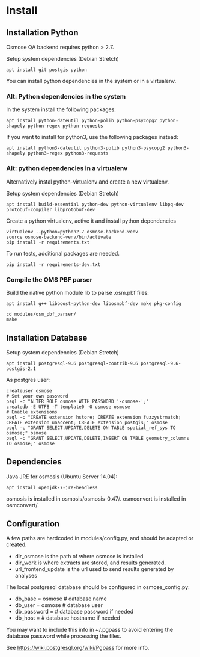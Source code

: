 Install
=======

Installation Python
-------------------

Osmose QA backend requires python > 2.7.

Setup system dependencies (Debian Stretch)
```
apt install git postgis python
```

You can install python dependencies in the system or in a virtualenv.

### Alt: Python dependencies in the system

In the system install the following packages:
```
apt install python-dateutil python-polib python-psycopg2 python-shapely python-regex python-requests
```

If you want to install for python3, use the following packages instead:
```
apt install python3-dateutil python3-polib python3-psycopg2 python3-shapely python3-regex python3-requests
```

### Alt: python dependencies in a virtualenv

Alternatively instal python-virtualenv and create a new virtualenv.

Setup system dependencies (Debian Stretch)
```
apt install build-essential python-dev python-virtualenv libpq-dev protobuf-compiler libprotobuf-dev
```

Create a python virtualenv, active it and install python dependencies
```
virtualenv --python=python2.7 osmose-backend-venv
source osmose-backend-venv/bin/activate
pip install -r requirements.txt
```

To run tests, additional packages are needed.
```
pip install -r requirements-dev.txt
```

### Compile the OMS PBF parser

Build the native python module lib to parse .osm.pbf files:
```
apt install g++ libboost-python-dev libosmpbf-dev make pkg-config

cd modules/osm_pbf_parser/
make
```


Installation Database
---------------------

Setup system dependencies (Debian Stretch)
```
apt install postgresql-9.6 postgresql-contrib-9.6 postgresql-9.6-postgis-2.1
```

As postgres user:
```
createuser osmose
# Set your own password
psql -c "ALTER ROLE osmose WITH PASSWORD '-osmose-';"
createdb -E UTF8 -T template0 -O osmose osmose
# Enable extensions
psql -c "CREATE extension hstore; CREATE extension fuzzystrmatch; CREATE extension unaccent; CREATE extension postgis;" osmose
psql -c "GRANT SELECT,UPDATE,DELETE ON TABLE spatial_ref_sys TO osmose;" osmose
psql -c "GRANT SELECT,UPDATE,DELETE,INSERT ON TABLE geometry_columns TO osmose;" osmose
```


Dependencies
------------

Java JRE for osmosis (Ubuntu Server 14.04):
```
apt install openjdk-7-jre-headless
```

osmosis is installed in osmosis/osmosis-0.47/.
osmconvert is installed in osmconvert/.


Configuration
-------------
A few paths are hardcoded in modules/config.py, and should be adapted or created.

  - dir_osmose is the path of where osmose is installed
  - dir_work is where extracts are stored, and results generated.
  - url_frontend_update is the url used to send results generated by analyses


The local postgresql database should be configured in osmose_config.py:

  - db_base = osmose # database name
  - db_user = osmose # database user
  - db_password = # database password if needed
  - db_host = # database hostname if needed

You may want to include this info in ~/.pgpass to avoid entering the database
password while processing the files.

See https://wiki.postgresql.org/wiki/Pgpass for more info.
